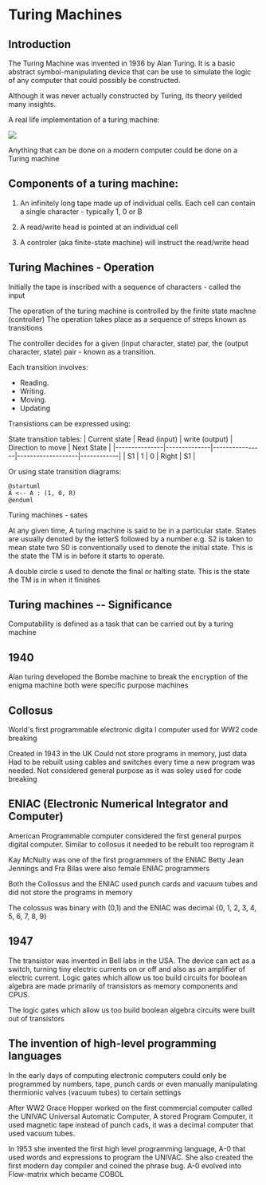 # Turing Machines

## Introduction

The Turing Machine was invented in 1936 by Alan Turing.
It is a basic abstract symbol-manipulating device that can be use to simulate the logic of any computer that could possibly be constructed.

Although it was never actually constructed by Turing, its theory yeilded many insights.

A real life implementation of a turing machine:

![](https://upload.wikimedia.org/wikipedia/commons/thumb/0/03/Turing_Machine_Model_Davey_2012.jpg/220px-Turing_Machine_Model_Davey_2012.jpg)

Anything that can be done on a modern computer could be done on a Turing machine

## Components of a turing machine:

1. An infinitely long tape made up of individual cells. Each cell can contain a single character - typically 1, 0 or B

2. A read/write head is pointed at an individual cell

3. A controler (aka finite-state machine) will instruct the read/write head

## Turing Machines - Operation

Initially the tape is inscribed with a sequence of characters - called the input

The operation of the turing machine is controlled by the finite state machne (controller)
The operation takes place as a sequence of streps known as transitions

The controller decides for a given (input character, state) par, the (output character, state) pair - known as a transition.

Each transition involves:
 * Reading.
 * Writing.
 * Moving.
 * Updating

Transistions can be expressed using:

State transition tables:
| Current state | Read (input) | write (output) | Direction to move | Next State |
|---------------|--------------|----------------|-------------------|------------|
| S1            | 1            | 0              | Right             | S1         |

Or using state transition diagrams:

```puml
@startuml
A <-- A : (1, 0, R)
@enduml 
```

Turing machines - sates

At any given time, A turing machine is said to be in a particular state. States are usually denoted by the letterS followed by a number e.g. S2 is taken to mean state two
S0 is conventionally used to denote the initial state. This is the state the TM is in before it starts to operate.

A double circle s used to denote the final or halting state. This is the state the TM is in when it finishes

## Turing machines -- Significance

Computability is defined as a task that can be carried out by a turing machine

## 1940
Alan turing developed the Bombe machine to break the encryption of the enigma machine
both were specific purpose machines

## Collosus
World's first programmable electronic digita l computer
used for WW2 code breaking

Created in 1943 in the UK
Could not store programs in memory, just data
Had to be rebuilt using cables and switches every time a new program was needed. Not considered general purpose as it was soley used for code breaking

## ENIAC (Electronic Numerical Integrator and Computer)
American Programmable computer considered the first general purpos digital computer. Similar to collosus it needed to be rebuilt too reprogram it

Kay McNulty was one of the first programmers of the ENIAC
Betty Jean Jennings and Fra  Bilas were also female ENIAC programmers

Both the Collossus and the ENIAC used punch cards and vacuum tubes and did not store the programs in memory

The colossus was binary with (0,1) and the ENIAC was decimal {0, 1, 2, 3, 4, 5, 6, 7, 8, 9}

## 1947

The transistor was invented in Bell labs in the USA.
The device can act as a switch, turning tiny electric currents on or off and also as an amplifier of electric current.
Logic gates which allow us too build circuits for boolean algebra are made primarily of transistors as memory components and CPUS.

The logic gates which allow us too build boolean algebra circuits were built out of transistors


## The invention of high-level programming languages
In the early days of computing electronic computers could only be programmed by numbers, tape, punch cards or even manually manipulating thermionic valves (vacuum tubes) to certain settings

After WW2 Grace Hopper worked on the first commercial computer called the UNIVAC
Universal Automatic Computer, A stored Program Computer, it used magnetic tape instead of punch cads, it was a decimal computer that used vacuum tubes.

In 1953 she invented the first high level programming language, A-0 that used words and expressions to program the UNIVAC. She also created the first modern day compiler and coined the phrase bug. A-0 evolved into Flow-matrix which became COBOL
